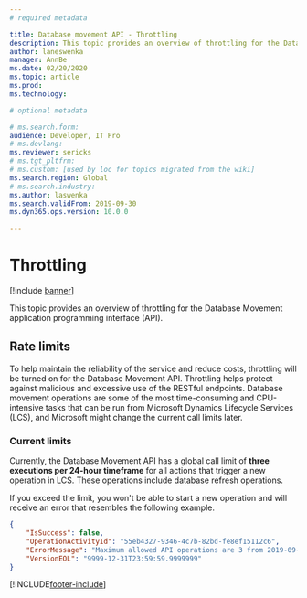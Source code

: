 ```yaml
---
# required metadata

title: Database movement API - Throttling
description: This topic provides an overview of throttling for the Database Movement application programming interface (API).
author: laneswenka
manager: AnnBe
ms.date: 02/20/2020
ms.topic: article
ms.prod: 
ms.technology: 

# optional metadata

# ms.search.form: 
audience: Developer, IT Pro
# ms.devlang: 
ms.reviewer: sericks
# ms.tgt_pltfrm: 
# ms.custom: [used by loc for topics migrated from the wiki]
ms.search.region: Global
# ms.search.industry: 
ms.author: laswenka
ms.search.validFrom: 2019-09-30
ms.dyn365.ops.version: 10.0.0

---
```


# Throttling

[!include [banner](../../includes/banner.md)]

This topic provides an overview of throttling for the Database Movement application programming interface (API).

## Rate limits

To help maintain the reliability of the service and reduce costs, throttling will be turned on for the Database Movement API. Throttling helps protect against malicious and excessive use of the RESTful endpoints. Database movement operations are some of the most time-consuming and CPU-intensive tasks that can be run from Microsoft Dynamics Lifecycle Services (LCS), and Microsoft might change the current call limits later.

### Current limits

Currently, the Database Movement API has a global call limit of **three executions per 24-hour timeframe** for all actions that trigger a new operation in LCS. These operations include database refresh operations.

If you exceed the limit, you won't be able to start a new operation and will receive an error that resembles the following example.

```json
{
    "IsSuccess": false,
    "OperationActivityId": "55eb4327-9346-4c7b-82bd-fe8ef15112c6",
    "ErrorMessage": "Maximum allowed API operations are 3 from 2019-09-30T04:01:01.9999999",
    "VersionEOL": "9999-12-31T23:59:59.9999999"
}
```


[!INCLUDE[footer-include](../../../../includes/footer-banner.md)]